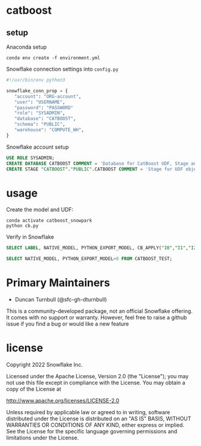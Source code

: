 # catboost

## setup

Anaconda setup

``` shell
conda env create -f environment.yml
```

Snowflake connection settings into `config.py`

``` python
#!/usr/bin/env python3

snowflake_conn_prop = {
   "account": "ORG-account",
   "user": "USERNAME",
   "password": "PASSWORD"
   "role": "SYSADMIN",
   "database": "CATBOOST",
   "schema": "PUBLIC",
   "warehouse": "COMPUTE_WH",
}
```

Snowflake account setup

``` sql
USE ROLE SYSADMIN;
CREATE DATABASE CATBOOST COMMENT = 'Database for CatBoost UDF, Stage and Test Data ';
CREATE STAGE "CATBOOST"."PUBLIC".CATBOOST COMMENT = 'Stage for UDF objects';
```

# usage

Create the model and UDF:
``` shell
conda activate catboost_snowpark
python cb.py
```

Verify in Snowflake

``` sql
SELECT LABEL, NATIVE_MODEL, PYTHON_EXPORT_MODEL, CB_APPLY("I0","I1","I2","I3","I4") AS UDF_MODEL FROM CATBOOST_TEST;

SELECT NATIVE_MODEL, PYTHON_EXPORT_MODEL>0 FROM CATBOOST_TEST;
```

# Primary Maintainers

- Duncan Turnbull (@sfc-gh-dturnbull)

This is a community-developed package, not an official Snowflake offering. It comes with no support or warranty.
However, feel free to raise a github issue if you find a bug or would like a new feature

# license

Copyright 2022 Snowflake Inc.

Licensed under the Apache License, Version 2.0 (the "License");
you may not use this file except in compliance with the License.
You may obtain a copy of the License at

http://www.apache.org/licenses/LICENSE-2.0

Unless required by applicable law or agreed to in writing, software
distributed under the License is distributed on an "AS IS" BASIS,
WITHOUT WARRANTIES OR CONDITIONS OF ANY KIND, either express or implied.
See the License for the specific language governing permissions and
limitations under the License.
